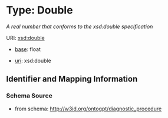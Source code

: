 # Type: Double


_A real number that conforms to the xsd:double specification_


URI: [xsd:double](http://www.w3.org/2001/XMLSchema#double)

* [base](https://w3id.org/linkml/base): float

* [uri](https://w3id.org/linkml/uri): xsd:double









## Identifier and Mapping Information







### Schema Source


* from schema: http://w3id.org/ontogpt/diagnostic_procedure



